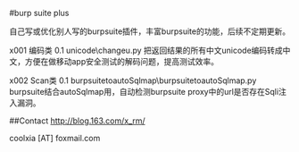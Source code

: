#burp suite plus 

自己写或优化别人写的burpsuite插件，丰富burpsuite的功能，后续不定期更新。

x001 编码类
	0.1 unicode\changeu.py
		把返回结果的所有中文unicode编码转成中文，方便在做移动app安全测试的解码问题，提高测试效率。
	
x002 Scan类
	0.1 burpsuitetoautoSqlmap\burpsuitetoautoSqlmap.py
		burpsuite结合autoSqlmap用，自动检测burpsuite proxy中的url是否存在Sqli注入漏洞。

##Contact
http://blog.163.com/x_rm/

coolxia [AT] foxmail.com
